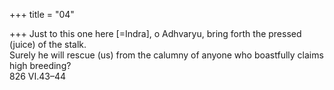 +++
title = "04"

+++
Just to this one here [=Indra], o Adhvaryu, bring forth the pressed (juice)  of the stalk.  
Surely he will rescue (us) from the calumny of anyone who boastfully  claims high breeding?  
826 VI.43–44  